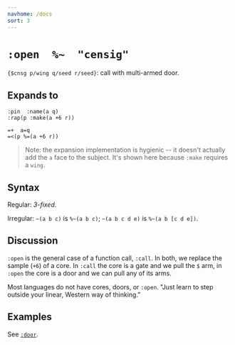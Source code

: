 ```yaml
---
navhome: /docs
sort: 3
---
```


# `:open  %~  "censig"`

`{$cnsg p/wing q/seed r/seed}`: call with multi-armed door.

## Expands to

```
:pin  :name(a q)
:rap(p :make(a +6 r))
```

```
=+  a=q
=<(p %=(a +6 r))
```

> Note: the expansion implementation is hygienic -- it doesn't actually add the
> `a` face to the subject. It's shown here because `:make` requires a `wing`.

## Syntax

Regular: *3-fixed*.

Irregular: `~(a b c)` is `%~(a b c)`; `~(a b c d e)` is `%~(a b
[c d e])`.

## Discussion

`:open` is the general case of a function call, `:call`.  In
both, we replace the sample (`+6`) of a core.  In `:call` the
core is a gate and we pull the `$` arm, in `:open` the
core is a door and we can pull any of its arms.

Most languages do not have cores, doors, or `:open`.  "Just
learn to step outside your linear, Western way of thinking."

## Examples

See [`:door`](../../bar-core/cab-door).

